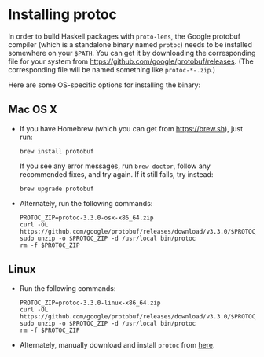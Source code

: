# Installing protoc
In order to build Haskell packages with `proto-lens`, the Google protobuf
compiler (which is a standalone binary named `protoc`) needs to be installed
somewhere on your `$PATH`.  You can get it by downloading the corresponding
file for your system from https://github.com/google/protobuf/releases.   (The
corresponding file will be named something like `protoc-*-.zip`.)

Here are some OS-specific options for installing the binary:

## Mac OS X

- If you have Homebrew (which you can get from https://brew.sh), just run:

      brew install protobuf

  If you see any error messages, run `brew doctor`, follow any recommended
  fixes, and try again.  If it still fails, try instead:

      brew upgrade protobuf

- Alternately, run the following commands:

      PROTOC_ZIP=protoc-3.3.0-osx-x86_64.zip
      curl -OL https://github.com/google/protobuf/releases/download/v3.3.0/$PROTOC_ZIP
      sudo unzip -o $PROTOC_ZIP -d /usr/local bin/protoc
      rm -f $PROTOC_ZIP

## Linux
- Run the following commands:

      PROTOC_ZIP=protoc-3.3.0-linux-x86_64.zip
      curl -OL https://github.com/google/protobuf/releases/download/v3.3.0/$PROTOC_ZIP
      sudo unzip -o $PROTOC_ZIP -d /usr/local bin/protoc
      rm -f $PROTOC_ZIP

- Alternately, manually download and install `protoc` from [here](https://github.com/google/protobuf/releases/download/v3.3.0/protoc-3.3.0-linux-x86_64.zip).
